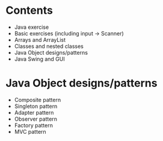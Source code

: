 # Contents
- Java exercise 
- Basic exercises (including input -> Scanner)
- Arrays and ArrayList
- Classes and nested classes
- Java Object designs/patterns
- Java Swing and GUI


# Java Object designs/patterns
- Composite pattern
- Singleton pattern
- Adapter pattern
- Observer pattern
- Factory pattern
- MVC pattern
